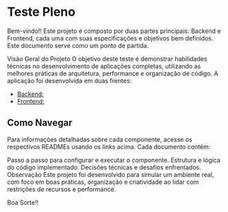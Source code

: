 # Teste Pleno

Bem-vindo!!
Este projeto é composto por duas partes principais: Backend e Frontend, cada uma com suas especificações e objetivos bem definidos. Este documento serve como um ponto de partida.

Visão Geral do Projeto
O objetivo deste teste é demonstrar habilidades técnicas no desenvolvimento de aplicações completas, utilizando as melhores práticas de arquitetura, performance e organização de código. A aplicação foi desenvolvida em duas frentes:

- [Backend: ](/instrucoes_backend.md)
- [Frontend: ](/instrucoes_frontend.md)

## Como Navegar
Para informações detalhadas sobre cada componente, acesse os respectivos READMEs usando os links acima. Cada documento contém:

Passo a passo para configurar e executar o componente.
Estrutura e lógica do código implementado.
Decisões técnicas e desafios enfrentados.
Observação
Este projeto foi desenvolvido para simular um ambiente real, com foco em boas práticas, organização e criatividade ao lidar com restrições de recursos e performance.

Boa Sorte!!
